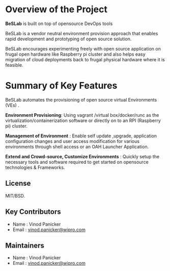 # Overview of the Project

**BeSLab** is built on top of opensource DevOps tools

BeSLab is a vendor neutral environment provision approach that enables rapid development and prototyping of open source solution.

BeSLab encourages experimenting freely with open source application on frugal open hardware like Raspberry pi cluster and also helps easy migration of cloud deployments back to frugal physical hardware where it is feasible.

# Summary of Key Features

BeSLab automates the provisioning of open source virtual Environments (VEs) .

**Environment Provisioning**: Using vagrant /virtual box/docker/runc as the virtualization/containerization software or directly on to an RPI (Raspberry pi)  cluster.

**Management of Environment** : Enable self update ,upgrade, application configuration changes and user access modification for various environments through shell access or an OAH Launcher Application.

**Extend and Crowd-source, Customize Environments** : Quickly setup the necessary tools and software required to get started on opensource technologies & Frameworks.


## License

MIT/BSD.

## Key Contributors

* Name : Vinod Panicker
* Email : vinod.panicker@wipro.com

## Maintainers

* Name : Vinod Panicker
* Email : vinod.panicker@wipro.com
